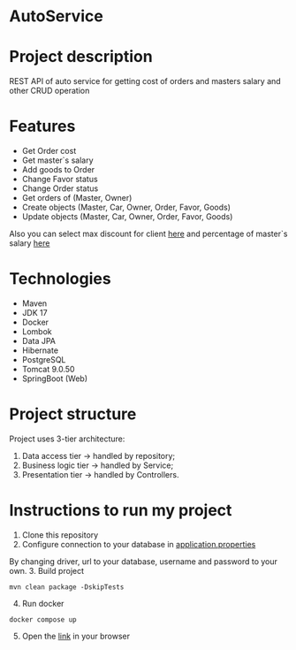 # AutoService
# Project description
REST API of auto service for getting cost of orders and masters salary and other CRUD operation
# Features
- Get Order cost
- Get master`s salary
- Add goods to Order
- Change Favor status
- Change Order status
- Get orders of (Master, Owner)
- Create objects (Master, Car, Owner, Order, Favor, Goods)
- Update objects (Master, Car, Owner, Order, Favor, Goods)

Also you can select max discount for client [here](src/main/java/mate/academy/service/impl/OrderServiceImpl.java) and
percentage of master`s salary [here](src/main/java/mate/academy/service/impl/MasterServiceImpl.java)

# Technologies
- Maven
- JDK 17
- Docker
- Lombok
- Data JPA
- Hibernate
- PostgreSQL
- Tomcat 9.0.50
- SpringBoot (Web)

# Project structure
Project uses 3-tier architecture:
1. Data access tier -> handled by repository;
2. Business logic tier -> handled by Service;
3. Presentation tier -> handled by Controllers.

# Instructions to run my project
1. Clone this repository
2. Configure connection to your database in [application.properties](src/main/resources/application.properties)

By changing driver, url to your database, username and password to your own.
3. Build project
 ```shell
mvn clean package -DskipTests
```
4. Run docker
```shell
docker compose up
```
5. Open the [link](http://localhost:6868/) in your browser
